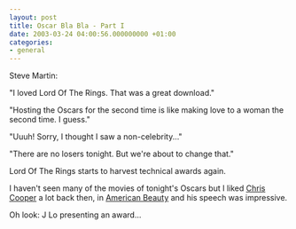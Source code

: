 ```yaml
---
layout: post
title: Oscar Bla Bla - Part I
date: 2003-03-24 04:00:56.000000000 +01:00
categories:
- general
---
```

Steve Martin:

"I loved Lord Of The Rings. That was a great download."

"Hosting the Oscars for the second time is like making love to a woman the second time. I guess."

"Uuuh! Sorry, I thought I saw a non-celebrity..."

"There are no losers tonight. But we're about to change that."

Lord Of The Rings starts to harvest technical awards again.

I haven't seen many of the movies of tonight's Oscars but I liked <a href="http://us.imdb.com/Name?Cooper%2C+Chris+(I)">Chris Cooper</a> a lot back then, in <a href="http://us.imdb.com/Title?0169547" title="One of my favourite movies...">American Beauty</a> and his speech was impressive.

Oh look: J Lo presenting an award...
